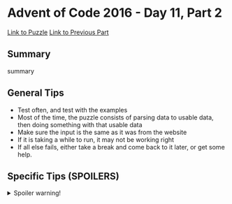 # Advent of Code 2016 - Day 11, Part 2

[Link to Puzzle](https://adventofcode.com/2016/day/11#part2)
[Link to Previous Part](https://github.com/CodingAP/unofficial-aoc-syllabus/blob/main/years/2016/day11/part1.md)

## Summary
summary

## General Tips
- Test often, and test with the examples
- Most of the time, the puzzle consists of parsing data to usable data, then doing something with that usable data
- Make sure the input is the same as it was from the website
- If it is taking a while to run, it may not be working right
- If all else fails, either take a break and come back to it later, or get some help.

## Specific Tips (SPOILERS)
<details> <summary>Spoiler warning!</summary>

specific tips

</details>